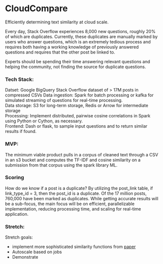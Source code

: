 # CloudCompare

Efficiently determining text similarity at cloud scale.

Every day, Stack Overflow experiences 8,000 new questions, roughly 20% of which are duplicates.  Currently, these duplicates are manually marked by users who answer questions, which is an extremely tedious process and requires both having a working knowledge of previously answered questions and requires that the other post be linked to.

Experts should be spending their time answering relevant questions and helping the community, not finding the source for duplicate questions.


### Tech Stack:

Datset: Google BigQuery Stack Overflow dataset of > 17M posts in compressed CSVs
Data ingestion: Spark for batch processing or kafka for simulated streaming of questions for real-time processing.    
Data storage: S3 for long-term storage, Redis or Arrow for intermediate storage   
Processing: Implement distributed, pairwise cosine correlations in Spark using Python or Cython, as necessary.   
Frontend: Dash or flask, to sample input questions and to return similar results if found.  

### MVP:

The minimum viable product pulls in a corpus of cleaned text through a CSV in an s3 bucket and computes the TF-IDF and cosine similarity on a submission from that corpus using the spark library ML.

### Scoring

How do we know if a post is a duplicate? By utilizing the post_link table, if link_type_id = 3, then the post_id is a duplicate.  Of the 17 million posts, 760,000 have been marked as duplicates.  While getting accurate results will be a sub-focus, the main focus will be on efficient, parallelizable implementation, reducing processing time, and scaling for real-time application.

### Stretch:

Stretch goals: 
* implement more sophisticated similarity functions from [paper](https://www.site.uottawa.ca/~diana/publications/tkdd.pdf)
* Autoscale based on jobs
* Demonstrate 
